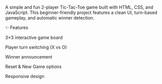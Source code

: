A simple and fun 2-player Tic-Tac-Toe game built with HTML, CSS, and JavaScript. This beginner-friendly project features a clean UI, turn-based gameplay, and automatic winner detection.

✨ Features

3×3 interactive game board

Player turn switching (X vs O)

Winner announcement

Reset & New Game options

Responsive design
